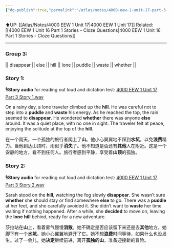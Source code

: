 ```yaml
---
{"dg-publish":true,"permalink":"/atlas/notes/4000-eew-1-unit-17-part-3-stories/","noteIcon":""}
---
```


⬆️UP: [[Atlas/Notes/4000 EEW 1 Unit 17\|4000 EEW 1 Unit 17]]
Related: [[4000 EEW 1 Unit 16 Part 1 Stories - Cloze Questions\|4000 EEW 1 Unit 16 Part 1 Stories - Cloze Questions]]

---
### Group 3: 
|| disappear || else || hill || lone || puddle || waste || whether ||

### Story 1:
🎙️**Story audio** for reading out loud and dictation test: [4000 EEW 1 Unit 17 Part 3 Story 1.wav](https://drive.google.com/file/d/141Yu165YcImcmHAT2Gkx8UE24jVUsy18/view?usp=drive_link)

On a rainy day, a lone traveler climbed up the **hill**. He was careful not to step into a **puddle** and **waste** his energy. As he reached the top, the rain seemed to **disappear**. He wondered **whether** there was anyone **else** around. It was a quiet place, with no one in sight. The traveler felt at peace, enjoying the solitude at the top of the **hill**.

在一个雨天，一个孤独的旅行者爬上了**山**。他小心翼翼地不踩到**水坑**，以免**浪费**精力。当他到达山顶时，雨似乎**消失**了。他不知道是否还有**其他**人在附近。这是一个安静的地方，看不到任何人。旅行者感到平静，享受着**山顶**的孤独。

### Story 2:
🎙️**Story audio** for reading out loud and dictation test: [4000 EEW 1 Unit 17 Part 3 Story 2.wav](https://drive.google.com/file/d/1Az7-nZTh6Fw3VAKsLphXznOPs9GRMzfO/view?usp=drive_link)

Sarah stood on the **hill**, watching the fog slowly **disappear**. She wasn’t sure **whether** she should stay or find somewhere **else** to go. There was a **puddle** at her feet, and she carefully avoided it. She didn’t want to **waste** her time waiting if nothing happened. After a while, she **decided** to move on, leaving the **lone** **hill** behind, ready for a new adventure.

莎拉站在**山**上，看着雾气慢慢**消散**。她不确定是否应该留下来还是去**其他**地方。她脚下有一个**水坑**，她小心翼翼地避开了它。她不想**浪费**时间等待，如果什么也没发生。过了一会儿，她**决定**继续前进，离开**孤独的山**，准备迎接新的冒险。